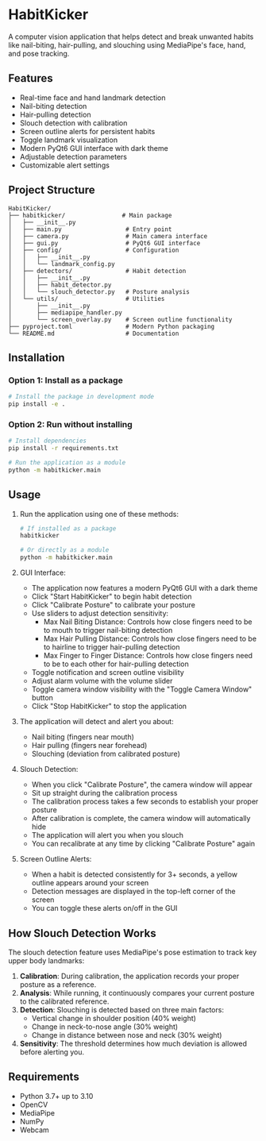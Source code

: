 # HabitKicker

A computer vision application that helps detect and break unwanted habits like nail-biting, hair-pulling, and slouching using MediaPipe's face, hand, and pose tracking.

## Features

- Real-time face and hand landmark detection
- Nail-biting detection
- Hair-pulling detection
- Slouch detection with calibration
- Screen outline alerts for persistent habits
- Toggle landmark visualization
- Modern PyQt6 GUI interface with dark theme
- Adjustable detection parameters
- Customizable alert settings

## Project Structure

```
HabitKicker/
├── habitkicker/                # Main package
│   ├── __init__.py
│   ├── main.py                  # Entry point
│   ├── camera.py                # Main camera interface
│   ├── gui.py                   # PyQt6 GUI interface
│   ├── config/                  # Configuration
│   │   ├── __init__.py
│   │   └── landmark_config.py
│   ├── detectors/               # Habit detection
│   │   ├── __init__.py
│   │   ├── habit_detector.py
│   │   └── slouch_detector.py   # Posture analysis
│   └── utils/                   # Utilities
│       ├── __init__.py
│       ├── mediapipe_handler.py
│       └── screen_overlay.py    # Screen outline functionality
├── pyproject.toml               # Modern Python packaging
└── README.md                    # Documentation
```

## Installation

### Option 1: Install as a package

```bash
# Install the package in development mode
pip install -e .
```

### Option 2: Run without installing

```bash
# Install dependencies
pip install -r requirements.txt

# Run the application as a module
python -m habitkicker.main
```

## Usage

1. Run the application using one of these methods:
   ```bash
   # If installed as a package
   habitkicker
   
   # Or directly as a module
   python -m habitkicker.main
   ```

2. GUI Interface:
   - The application now features a modern PyQt6 GUI with a dark theme
   - Click "Start HabitKicker" to begin habit detection
   - Click "Calibrate Posture" to calibrate your posture
   - Use sliders to adjust detection sensitivity:
     - Max Nail Biting Distance: Controls how close fingers need to be to mouth to trigger nail-biting detection
     - Max Hair Pulling Distance: Controls how close fingers need to be to hairline to trigger hair-pulling detection
     - Max Finger to Finger Distance: Controls how close fingers need to be to each other for hair-pulling detection
   - Toggle notification and screen outline visibility
   - Adjust alarm volume with the volume slider
   - Toggle camera window visibility with the "Toggle Camera Window" button
   - Click "Stop HabitKicker" to stop the application

3. The application will detect and alert you about:
   - Nail biting (fingers near mouth)
   - Hair pulling (fingers near forehead)
   - Slouching (deviation from calibrated posture)

4. Slouch Detection:
   - When you click "Calibrate Posture", the camera window will appear
   - Sit up straight during the calibration process
   - The calibration process takes a few seconds to establish your proper posture
   - After calibration is complete, the camera window will automatically hide
   - The application will alert you when you slouch
   - You can recalibrate at any time by clicking "Calibrate Posture" again

5. Screen Outline Alerts:
   - When a habit is detected consistently for 3+ seconds, a yellow outline appears around your screen
   - Detection messages are displayed in the top-left corner of the screen
   - You can toggle these alerts on/off in the GUI

## How Slouch Detection Works

The slouch detection feature uses MediaPipe's pose estimation to track key upper body landmarks:

1. **Calibration**: During calibration, the application records your proper posture as a reference.
2. **Analysis**: While running, it continuously compares your current posture to the calibrated reference.
3. **Detection**: Slouching is detected based on three main factors:
   - Vertical change in shoulder position (40% weight)
   - Change in neck-to-nose angle (30% weight)
   - Change in distance between nose and neck (30% weight)
4. **Sensitivity**: The threshold determines how much deviation is allowed before alerting you.

## Requirements

- Python 3.7+ up to 3.10
- OpenCV
- MediaPipe
- NumPy
- Webcam 